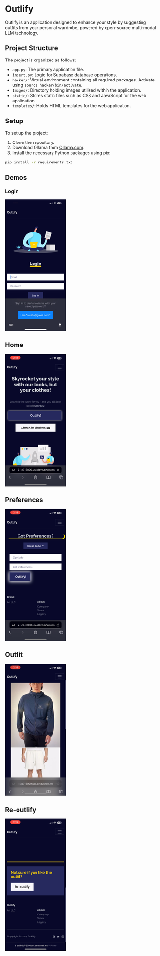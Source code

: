 # Outlify

Outlify is an application designed to enhance your style by suggesting outfits from your personal wardrobe, powered by open-source multi-modal LLM technology.

## Project Structure

The project is organized as follows:

- `app.py`: The primary application file.
- `insert.py`: Logic for Supabase database operations.
- `hacker/`: Virtual environment containing all required packages. Activate using `source hacker/bin/activate`.
- `Images/`: Directory holding images utilized within the application.
- `static/`: Stores static files such as CSS and JavaScript for the web application.
- `templates/`: Holds HTML templates for the web application.

## Setup

To set up the project:

1. Clone the repository.
2. Download Ollama from [Ollama.com](https://ollama.com/).
3. Install the necessary Python packages using pip:

```sh
pip install -r requirements.txt
```

## Demos

### Login

<img src="static/demo_imgs/login.jpeg" alt="Login Page" width="200">


## Home

<img src="static/demo_imgs/main.jpeg" alt="Home Page" width="200">


## Preferences

<img src="static/demo_imgs/preferences.jpeg" alt="Preferences Page" width="200">


## Outfit

<img src="static/demo_imgs/outfit.jpeg" alt="Outfit Page" width="200">


## Re-outlify

<img src="static/demo_imgs/reoutlify.jpeg" alt="Re-outlify Page" width="200">
